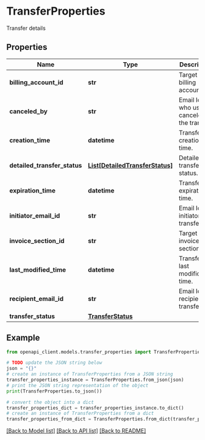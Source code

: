# TransferProperties

Transfer details

## Properties

Name | Type | Description | Notes
------------ | ------------- | ------------- | -------------
**billing_account_id** | **str** | Target billing account Id. | [optional] [readonly] 
**canceled_by** | **str** | Email Id who user canceled the transfer. | [optional] [readonly] 
**creation_time** | **datetime** | Transfer creation time. | [optional] [readonly] 
**detailed_transfer_status** | [**List[DetailedTransferStatus]**](DetailedTransferStatus.md) | Detailed transfer status. | [optional] [readonly] 
**expiration_time** | **datetime** | Transfer expiration time. | [optional] [readonly] 
**initiator_email_id** | **str** | Email Id of initiator of transfer. | [optional] [readonly] 
**invoice_section_id** | **str** | Target invoice section Id. | [optional] [readonly] 
**last_modified_time** | **datetime** | Transfer last modification time. | [optional] [readonly] 
**recipient_email_id** | **str** | Email Id of recipient of transfer. | [optional] [readonly] 
**transfer_status** | [**TransferStatus**](TransferStatus.md) |  | [optional] 

## Example

```python
from openapi_client.models.transfer_properties import TransferProperties

# TODO update the JSON string below
json = "{}"
# create an instance of TransferProperties from a JSON string
transfer_properties_instance = TransferProperties.from_json(json)
# print the JSON string representation of the object
print(TransferProperties.to_json())

# convert the object into a dict
transfer_properties_dict = transfer_properties_instance.to_dict()
# create an instance of TransferProperties from a dict
transfer_properties_from_dict = TransferProperties.from_dict(transfer_properties_dict)
```
[[Back to Model list]](../README.md#documentation-for-models) [[Back to API list]](../README.md#documentation-for-api-endpoints) [[Back to README]](../README.md)


